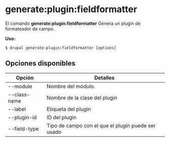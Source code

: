 # generate:plugin:fieldformatter
El comando **generate:plugin:fieldformatter** Genera un plugin de formateador de campo.

**Uso:**
```
$ drupal generate:plugin:fieldformatter [options] 
```

## Opciones disponibles
Opción | Detalles
-------|-------------
--module | Nombre del módulo.
--class-name | Nombre de la clase del plugin
--label | Etiqueta del plugin
--plugin-id | ID del plugin
--field-type | Tipo de campo con el que el plugin puede ser usado
